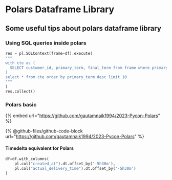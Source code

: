 # Polars Dataframe Library

## Some useful tips about polars dataframe library

### Using SQL queries inside polars

```python
res = pl.SQLContext(frame=df).execute(
"""
with cte as (
  SELECT customer_id, primary_term, final_term from frame where primary_term > final_term limit 100
)
select * from cte order by primary_term desc limit 10
"""
)
res.collect()
```

### Polars basic

{% embed url="https://github.com/gautamnaik1994/2023-Pycon-Polars" %}

{% @github-files/github-code-block url="<https://github.com/gautamnaik1994/2023-Pycon-Polars>" %}



#### Timedelta equivalent for Polars

```python
df=df.with_columns(
    pl.col("created_at").dt.offset_by('-5h30m'),
    pl.col("actual_delivery_time").dt.offset_by('-5h30m')
)
```
